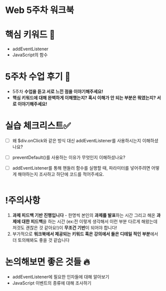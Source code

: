 # Web 5주차 워크북

# 핵심 키워드 🎯

- addEventListener
- JavaScript의 함수

# 5주차 수업 후기 📢

- 5주차 **수업을 듣고 서로 느낀 점을 이야기해주세요!**
- **핵심 키워드에 대해 완벽하게 이해했는지? 혹시 이해가 안 되는 부분은 뭐였는지?
서로 이야기해주세요!**

# **실습 체크리스트✅**

- [ ]  왜 $div.onClick와 같은 방식 대신 addEventListener를 사용하시는지 이해하셨나요?
- [ ]  preventDefault()를 사용하는 이유가 무엇인지 이해하셨나요?
- [ ]  addEventListener를 통해 핸들러 함수를 실행할 때, 파라미터를 넣어주려면 어떻게 해야하는지 조사하고 하단에 코드를 적어주세요.
    
    ```
    
    ```
    

# !주의사항

1. **과제 피드백 기반 진행입니다** - 한명씩 본인의 **과제를 발표**하는 시간 그리고 해온 **과제에 대한 피드백**을 하는 시간 (ex:전 이렇게 생각해서 이런 부분 다르게 해왔는데 저것도 괜찮은 것 같아요!)이 **무조건 기반**이 되어야 합니다!
2. 부가적으로 **워크북에서 제공되는 키워드 혹은 강의에서 들은 디테일 적인 부분**에서 더 토의해봐도 좋을 것 같습니다

# 논의해보면 좋은 것들 🔥

- addEventListener에 필요한 인자들에 대해 알아보기
- JavaScript 이벤트의 종류에 대해 조사하기